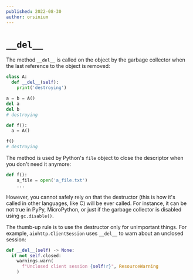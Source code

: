 ```yaml
---
published: 2022-08-30
author: orsinium
---
```


# `__del__`

The method `__del__` is called on the object by the garbage collector when the last reference to the object is removed:

```python
class A:
  def __del__(self):
    print('destroying')

a = b = A()
del a
del b
# destroying

def f():
  a = A()

f()
# destroying
```

The method is used by Python's `file` object to close the descriptor when you don't need it anymore:

```python
def f():
    a_file = open('a_file.txt')
    ...
```

However, you cannot safely rely on that the destructor (this is how it's called in other languages, like C) will be ever called. For instance, it can be not true in PyPy, MicroPython, or just if the garbage collector is disabled using `gc.disable()`.

The thumb-up rule is to use the destructor only for unimportant things. For example, `aiohttp.ClientSession` uses `__del__` to warn about an unclosed session:

```python
def __del__(self) -> None:
  if not self.closed:
    warnings.warn(
      f"Unclosed client session {self!r}", ResourceWarning
    )
```
